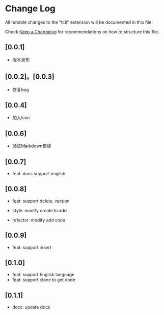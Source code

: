 # Change Log

All notable changes to the "tcli" extension will be documented in this file.

Check [Keep a Changelog](http://keepachangelog.com/) for recommendations on how to structure this file.

## [0.0.1]

- 版本发布

## [0.0.2]。[0.0.3]

- 修复bug

## [0.0.4]

- 加入Icon

## [0.0.6]

- 验证Markdown模板

## [0.0.7]

- feat: docs support english 

## [0.0.8]

- feat: support delete, version

- style: modify create to add

- refactor: modify add code

## [0.0.9]

- feat: support insert

## [0.1.0]
- feat: support English language
- feat: support clone to get code

## [0.1.1]
- docs: update docs
